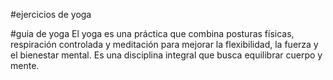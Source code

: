 #ejercicios de yoga

#guia de yoga
El yoga es una práctica que combina posturas físicas, respiración controlada y meditación para mejorar la flexibilidad, la fuerza y el bienestar mental. Es una disciplina integral que busca equilibrar cuerpo y mente.
